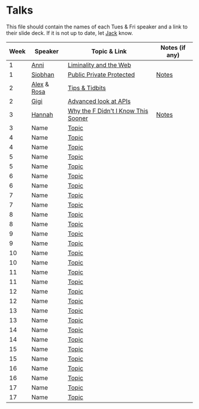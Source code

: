 # Talks

This file should contain the names of each Tues & Fri speaker and a link to their slide deck. If it is not up to date, let [Jack](mailto:jack@foundersandcoders.com) know.

| Week | Speaker               |  Topic & Link                                                                              | Notes (if any) |
| ---- | --------------------- |  ----------------------------------------------------------------------------------------- | -------------- |
| 1    | [Anni](https://twitter.com/intersticia?lang=en) | [Liminality and the Web](https://www.dropbox.com/s/3mmoj469fa8fuxw/FAC20July2020.pdf?dl=0) | |
| 1    | [Siobhan](https://twitter.com/sohbaker) | [Public Private Protected](https://drive.google.com/file/d/1OHpxW5sqDvehNiOrtGtW2F7hOY8kJLzP/view) | [Notes](https://drive.google.com/file/d/1mzEUsjxUQN0VFsgtYQ1HNhxNGc3pLcl6/view?usp=sharing) |
| 2    | [Alex](https://twitter.com/alexadventures0) & [Rosa](https://www.linkedin.com/in/rosalie-baxter-6a3515145/) | [Tips & Tidbits](https://www.canva.com/design/DAD1fSb9SFk/zqxVC7HDh6yCy8yXvxnv9w/view) | |
| 2    | [Gigi](https://twitter.com/gigi_minova?lang=en) | [Advanced look at APIs](https://hackmd.io/@SjkyAeAyRjSqv_tPCU-41A/BJgsfpF-S#/) | |
| 3    | [Hannah](https://twitter.com/hannahgooding?lang=en) | [Why the F Didn't I Know This Sooner](https://www.canva.com/design/DAECoIPnj_E/QqaE5pdqMi5luyPOlkZUYg/view) | [Notes](https://hackmd.io/@hannahgooding/Byi3mqExD) |
| 3    | Name        | [Topic](#) |
| 4    | Name        | [Topic](#) |
| 4    | Name        | [Topic](#) |
| 5    | Name        | [Topic](#) |
| 5    | Name        | [Topic](#) |
| 6    | Name        | [Topic](#) |
| 6    | Name        | [Topic](#) |
| 7    | Name        | [Topic](#) |
| 7    | Name        | [Topic](#) |
| 8    | Name        | [Topic](#) |
| 8    | Name        | [Topic](#) |
| 9    | Name        | [Topic](#) |
| 9    | Name        | [Topic](#) |
| 10   | Name        | [Topic](#) |
| 10   | Name        | [Topic](#) |
| 11   | Name        | [Topic](#) |
| 11   | Name        | [Topic](#) |
| 12   | Name        | [Topic](#) |
| 12   | Name        | [Topic](#) |
| 13   | Name        | [Topic](#) |
| 13   | Name        | [Topic](#) |
| 14   | Name        | [Topic](#) |
| 14   | Name        | [Topic](#) |
| 15   | Name        | [Topic](#) |
| 15   | Name        | [Topic](#) |
| 16   | Name        | [Topic](#) |
| 16   | Name        | [Topic](#) |
| 17   | Name        | [Topic](#) |
| 17   | Name        | [Topic](#) |
